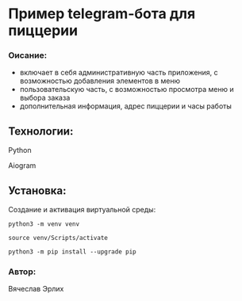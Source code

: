 # Пример telegram-бота для пиццерии

### Оисание:

 - включает в себя административную часть приложения, с возможностью добавления элементов в меню
 - пользовательскую часть, с возможностью просмотра меню и выбора заказа
 - дополнительная информация, адрес пиццерии и часы работы

## Технологии:

Python

Aiogram

## Установка:

Создание и активация виртуальной среды:

```
python3 -m venv venv
```

```
source venv/Scripts/activate
```

```
python3 -m pip install --upgrade pip
```

### Автор:
Вячеслав Эрлих
